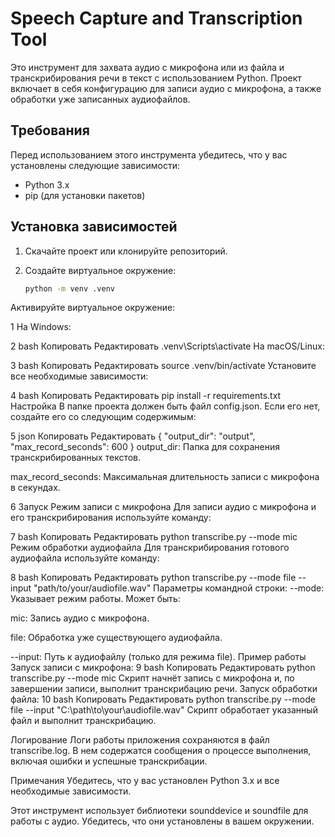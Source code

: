 # Speech Capture and Transcription Tool

Это инструмент для захвата аудио с микрофона или из файла и транскрибирования речи в текст с использованием Python. Проект включает в себя конфигурацию для записи аудио с микрофона, а также обработки уже записанных аудиофайлов.

## Требования

Перед использованием этого инструмента убедитесь, что у вас установлены следующие зависимости:

- Python 3.x
- pip (для установки пакетов)

## Установка зависимостей

1. Скачайте проект или клонируйте репозиторий.

2. Создайте виртуальное окружение:
   ```bash
   python -m venv .venv

Активируйте виртуальное окружение:

1 На Windows:

2 bash
Копировать
Редактировать
.venv\Scripts\activate
На macOS/Linux:

3 bash
Копировать
Редактировать
source .venv/bin/activate
Установите все необходимые зависимости:

4 bash
Копировать
Редактировать
pip install -r requirements.txt
Настройка
В папке проекта должен быть файл config.json. Если его нет, создайте его со следующим содержимым:

 5 json
Копировать
Редактировать
{
  "output_dir": "output",
  "max_record_seconds": 600
}
output_dir: Папка для сохранения транскрибированных текстов.

max_record_seconds: Максимальная длительность записи с микрофона в секундах.

 6 Запуск
Режим записи с микрофона
Для записи аудио с микрофона и его транскрибирования используйте команду:

7 bash
Копировать
Редактировать
python transcribe.py --mode mic
Режим обработки аудиофайла
Для транскрибирования готового аудиофайла используйте команду:

8 bash
Копировать
Редактировать
python transcribe.py --mode file --input "path/to/your/audiofile.wav"
Параметры командной строки:
--mode: Указывает режим работы. Может быть:

mic: Запись аудио с микрофона.

file: Обработка уже существующего аудиофайла.

--input: Путь к аудиофайлу (только для режима file).
Пример работы
Запуск записи с микрофона:
9 bash
Копировать
Редактировать
python transcribe.py --mode mic
Скрипт начнёт запись с микрофона и, по завершении записи, выполнит транскрибацию речи.
Запуск обработки файла:
10 bash
Копировать
Редактировать
python transcribe.py --mode file --input "C:\path\to\your\audiofile.wav"
Скрипт обработает указанный файл и выполнит транскрибацию.

Логирование
Логи работы приложения сохраняются в файл transcribe.log. В нем содержатся сообщения о процессе выполнения, включая ошибки и успешные транскрибации.

Примечания
Убедитесь, что у вас установлен Python 3.x и все необходимые зависимости.

Этот инструмент использует библиотеки sounddevice и soundfile для работы с аудио. Убедитесь, что они установлены в вашем окружении.